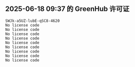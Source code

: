 ## 2025-06-18 09:37 的 GreenHub 许可证
```
SWJk-a5UZ-lubE-qSC8-4620
No license code
No license code
No license code
No license code
No license code
No license code
No license code
No license code
No license code
```
